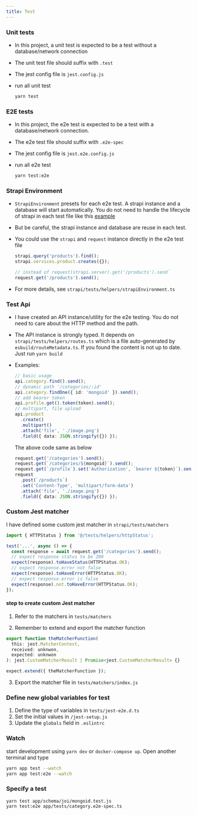 ```yaml
---
title: Test
---
```


### Unit tests

- In this project, a unit test is expected to be a test without a database/network connection
- The unit test file should suffix with `.test`
- The jest config file is `jest.config.js`
- run all unit test

  ```bash
  yarn test
  ```

### E2E tests

- In this project, the e2e test is expected to be a test with a database/network connection.
- The e2e test file should suffix with `.e2e-spec`
- The jest config file is `jest.e2e.config.js`
- run all e2e test

  ```bash
  yarn test:e2e
  ```

### Strapi Environment

- `StrapiEnvironment` presets for each e2e test. A strapi instance and a database will start automatically. You do not need to handle the lifecycle of strapi in each test file like this [example](https://strapi.io/documentation/developer-docs/latest/guides/unit-testing.html#strapi-instance)
- But be careful, the strapi instance and database are reuse in each test.
- You could use the `strapi` and `request` instance directly in the e2e test file

  ```ts
  strapi.query('products').find();
  strapi.services.product.creates({});

  // instead of request(strapi.server).get('/products').send`
  request.get('/products').send();
  ```

- For more details, see `strapi/tests/helpers/strapiEnvironment.ts`

### Test Api

- I have created an API instance/utility for the e2e testing. You do not need to care about the HTTP method and the path.
- The API instance is strongly typed. It depends on `strapi/tests/helpers/routes.ts` which is a file auto-generated by `esbuild/routeMetadata.ts`. If you found the content is not up to date. Just run `yarn build`
- Examples:

  ```ts
  // basic usage
  api.category.find().send();
  // dynamic path '/categories/:id'
  api.category.findOne({ id: 'mongoid' }).send();
  // add bearer token
  api.profile.get().token(token).send();
  // multipart, file upload
  api.product
    .create()
    .multipart()
    .attach('file', './image.png')
    .field({ data: JSON.stringify({}) });
  ```

  The above code same as below

  ```ts
  request.get('/categories').send();
  request.get(`/categories/${mongoid}`).send();
  request.get(`/profile`).set('Authorization', `bearer ${token}`).send();
  request
    .post(`/products`)
    .set('Content-Type', 'multipart/form-data')
    .attach('file', './image.png')
    .field({ data: JSON.stringify({}) });
  ```

### Custom Jest matcher

I have defined some custom jest matcher in `strapi/tests/matchers`

```ts
import { HTTPStatus } from '@/tests/helpers/httpStatus';

test('...', async () => {
  const response = await request.get('/categories').send();
  // expect response status to be 200
  expect(response).toHaveStatus(HTTPStatus.OK);
  // expect response.error not false
  expect(response).toHaveError(HTTPStatus.OK);
  // expect response.error is false
  expect(response).not.toHaveError(HTTPStatus.OK);
});
```

#### step to create custom Jest matcher

1. Refer to the matchers in `tests/matchers`

2. Remember to extend and export the matcher function

```ts
export function theMatcherFunction(
  this: jest.MatcherContext,
  received: unknwon,
  expected: unknwon
): jest.CustomMatcherResult | Promise<jest.CustomMatcherResult> {}

expect.extend({ theMatcherFunction });
```

3. Export the matcher file in `tests/matchers/index.js`

### Define new global variables for test

1. Define the type of variables in `tests/jest-e2e.d.ts`
2. Set the initial values in `/jest-setup.js`
3. Update the `globals` field in `.eslintrc`

### Watch

start development using `yarn dev` or `docker-compose up`. Open another terminal and type

```bash
yarn app test --watch
yarn app test:e2e --watch
```

### Specify a test

```
yarn test app/schema/joi/mongoid.test.js
yarn test:e2e app/tests/category.e2e-spec.ts
```
